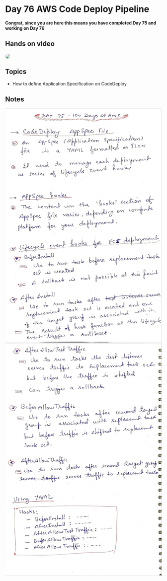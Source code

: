 # Day 76 AWS Code Deploy Pipeline 

**Congrat, since you are here this means you have completed Day 75 and working on Day 76**

## Hands on video
<a href="https://youtu.be/riptK16asmQ">
<img src="https://i3.ytimg.com/vi/riptK16asmQ/hqdefault.jpg" align="center" width="200" style="border-radius:40px" />
</a>

## Topics
  - How to define Application Specification on CodeDeploy

## Notes
  ![1](./images/d332262a392645406d977eccb47b94897b7bd2df.jpeg)
  ![2](./images/a8663690e71cfc097e3fd6318320edacd513adaa.jpeg)

